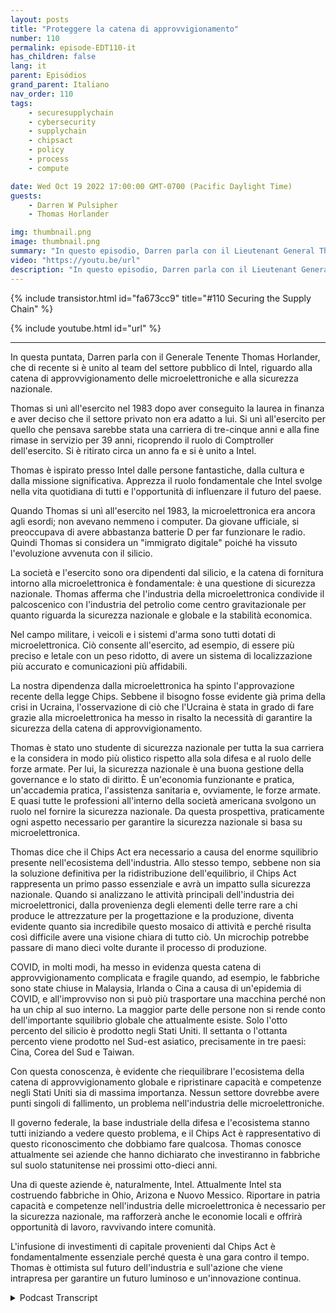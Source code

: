 ```yaml
---
layout: posts
title: "Proteggere la catena di approvvigionamento"
number: 110
permalink: episode-EDT110-it
has_children: false
lang: it
parent: Episódios
grand_parent: Italiano
nav_order: 110
tags:
    - securesupplychain
    - cybersecurity
    - supplychain
    - chipsact
    - policy
    - process
    - compute

date: Wed Oct 19 2022 17:00:00 GMT-0700 (Pacific Daylight Time)
guests:
    - Darren W Pulsipher
    - Thomas Horlander

img: thumbnail.png
image: thumbnail.png
summary: "In questo episodio, Darren parla con il Lieutenant General Thomas Horlander, che ha recentemente fatto parte del Team Pubblico del settore Intel, sulla catena di fornitura delle microelettroniche e la sicurezza nazionale."
video: "https://youtu.be/url"
description: "In questo episodio, Darren parla con il Lieutenant General Thomas Horlander, che ha recentemente fatto parte del Team Pubblico del settore Intel, sulla catena di fornitura delle microelettroniche e la sicurezza nazionale."
---
```


<div>
{% include transistor.html id="fa673cc9" title="#110 Securing the Supply Chain" %}

{% include youtube.html id="url" %}
</div>

---

In questa puntata, Darren parla con il Generale Tenente Thomas Horlander, che di recente si è unito al team del settore pubblico di Intel, riguardo alla catena di approvvigionamento delle microelettroniche e alla sicurezza nazionale.

Thomas si unì all'esercito nel 1983 dopo aver conseguito la laurea in finanza e aver deciso che il settore privato non era adatto a lui. Si unì all'esercito per quello che pensava sarebbe stata una carriera di tre-cinque anni e alla fine rimase in servizio per 39 anni, ricoprendo il ruolo di Comptroller dell'esercito. Si è ritirato circa un anno fa e si è unito a Intel.

Thomas è ispirato presso Intel dalle persone fantastiche, dalla cultura e dalla missione significativa. Apprezza il ruolo fondamentale che Intel svolge nella vita quotidiana di tutti e l'opportunità di influenzare il futuro del paese.

Quando Thomas si unì all'esercito nel 1983, la microelettronica era ancora agli esordi; non avevano nemmeno i computer. Da giovane ufficiale, si preoccupava di avere abbastanza batterie D per far funzionare le radio. Quindi Thomas si considera un "immigrato digitale" poiché ha vissuto l'evoluzione avvenuta con il silicio.

La società e l'esercito sono ora dipendenti dal silicio, e la catena di fornitura intorno alla microelettronica è fondamentale: è una questione di sicurezza nazionale. Thomas afferma che l'industria della microelettronica condivide il palcoscenico con l'industria del petrolio come centro gravitazionale per quanto riguarda la sicurezza nazionale e globale e la stabilità economica.

Nel campo militare, i veicoli e i sistemi d'arma sono tutti dotati di microelettronica. Ciò consente all'esercito, ad esempio, di essere più preciso e letale con un peso ridotto, di avere un sistema di localizzazione più accurato e comunicazioni più affidabili.

La nostra dipendenza dalla microelettronica ha spinto l'approvazione recente della legge Chips. Sebbene il bisogno fosse evidente già prima della crisi in Ucraina, l'osservazione di ciò che l'Ucraina è stata in grado di fare grazie alla microelettronica ha messo in risalto la necessità di garantire la sicurezza della catena di approvvigionamento.

Thomas è stato uno studente di sicurezza nazionale per tutta la sua carriera e la considera in modo più olistico rispetto alla sola difesa e al ruolo delle forze armate. Per lui, la sicurezza nazionale è una buona gestione della governance e lo stato di diritto. È un'economia funzionante e pratica, un'accademia pratica, l'assistenza sanitaria e, ovviamente, le forze armate. E quasi tutte le professioni all'interno della società americana svolgono un ruolo nel fornire la sicurezza nazionale. Da questa prospettiva, praticamente ogni aspetto necessario per garantire la sicurezza nazionale si basa su microelettronica.

Thomas dice che il Chips Act era necessario a causa del enorme squilibrio presente nell'ecosistema dell'industria. Allo stesso tempo, sebbene non sia la soluzione definitiva per la ridistribuzione dell'equilibrio, il Chips Act rappresenta un primo passo essenziale e avrà un impatto sulla sicurezza nazionale. Quando si analizzano le attività principali dell'industria dei microelettronici, dalla provenienza degli elementi delle terre rare a chi produce le attrezzature per la progettazione e la produzione, diventa evidente quanto sia incredibile questo mosaico di attività e perché risulta così difficile avere una visione chiara di tutto ciò. Un microchip potrebbe passare di mano dieci volte durante il processo di produzione.

COVID, in molti modi, ha messo in evidenza questa catena di approvvigionamento complicata e fragile quando, ad esempio, le fabbriche sono state chiuse in Malaysia, Irlanda o Cina a causa di un'epidemia di COVID, e all'improvviso non si può più trasportare una macchina perché non ha un chip al suo interno. La maggior parte delle persone non si rende conto dell'importante squilibrio globale che attualmente esiste. Solo l'otto percento del silicio è prodotto negli Stati Uniti. Il settanta o l'ottanta percento viene prodotto nel Sud-est asiatico, precisamente in tre paesi: Cina, Corea del Sud e Taiwan.

Con questa conoscenza, è evidente che riequilibrare l'ecosistema della catena di approvvigionamento globale e ripristinare capacità e competenze negli Stati Uniti sia di massima importanza. Nessun settore dovrebbe avere punti singoli di fallimento, un problema nell'industria delle microelettroniche.

Il governo federale, la base industriale della difesa e l'ecosistema stanno tutti iniziando a vedere questo problema, e il Chips Act è rappresentativo di questo riconoscimento che dobbiamo fare qualcosa. Thomas conosce attualmente sei aziende che hanno dichiarato che investiranno in fabbriche sul suolo statunitense nei prossimi otto-dieci anni.

Una di queste aziende è, naturalmente, Intel. Attualmente Intel sta costruendo fabbriche in Ohio, Arizona e Nuovo Messico. Riportare in patria capacità e competenze nell'industria delle microelettronica è necessario per la sicurezza nazionale, ma rafforzerà anche le economie locali e offrirà opportunità di lavoro, ravvivando intere comunità.

L'infusione di investimenti di capitale provenienti dal Chips Act è fondamentalmente essenziale perché questa è una gara contro il tempo. Thomas è ottimista sul futuro dell'industria e sull'azione che viene intrapresa per garantire un futuro luminoso e un'innovazione continua.



<details>
<summary> Podcast Transcript </summary>

<p></p>

</details>
